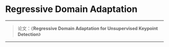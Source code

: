 # **Regressive Domain Adaptation**

---

>论文：《**Regressive Domain Adaptation for Unsupervised Keypoint Detection**》
>
>

---

